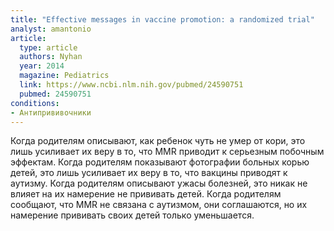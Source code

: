 ```yaml
---
title: "Effective messages in vaccine promotion: a randomized trial"
analyst: amantonio
article:
  type: article
  authors: Nyhan
  year: 2014
  magazine: Pediatrics
  link: https://www.ncbi.nlm.nih.gov/pubmed/24590751
  pubmed: 24590751
conditions:
- Антипрививочники
---
```


Когда родителям описывают, как ребенок чуть не умер от кори, это лишь усиливает их веру в то, что MMR приводит к серьезным побочным эффектам.
Когда родителям показывают фотографии больных корью детей, это лишь усиливает их веру в то, что вакцины приводят к аутизму.
Когда родителям описывают ужасы болезней, это никак не влияет на их намерение не прививать детей.
Когда родителям сообщают, что MMR не связана с аутизмом, они соглашаются, но их намерение прививать своих детей только уменьшается.
